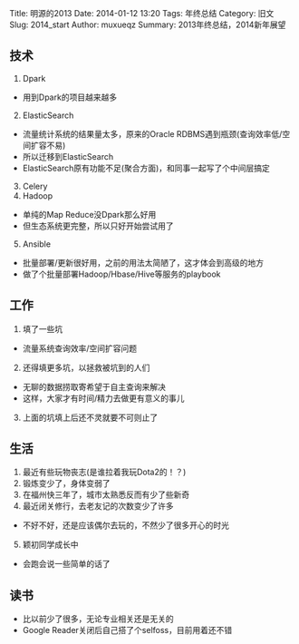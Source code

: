 Title: 明源的2013
Date: 2014-01-12 13:20
Tags: 年终总结
Category: 旧文
Slug: 2014_start
Author: muxueqz
Summary: 2013年终总结，2014新年展望

## 技术
1. Dpark
 - 用到Dpark的项目越来越多
2. ElasticSearch
 - 流量统计系统的结果量太多，原来的Oracle RDBMS遇到瓶颈(查询效率低/空间扩容不易)
 - 所以迁移到ElasticSearch
 - ElasticSearch原有功能不足(聚合方面)，和同事一起写了个中间层搞定
3. Celery
4. Hadoop
 - 单纯的Map Reduce没Dpark那么好用
 - 但生态系统更完整，所以只好开始尝试用了
5. Ansible
 - 批量部署/更新很好用，之前的用法太简陋了，这才体会到高级的地方
 - 做了个批量部署Hadoop/Hbase/Hive等服务的playbook

## 工作
1. 填了一些坑
 - 流量系统查询效率/空间扩容问题
2. 还得填更多坑，以拯救被坑到的人们
 - 无聊的数据捞取寄希望于自主查询来解决
 - 这样，大家才有时间/精力去做更有意义的事儿
3. 上面的坑填上后还不灵就要不可则止了

## 生活
1. 最近有些玩物丧志(是谁拉着我玩Dota2的！？)
2. 锻炼变少了，身体变弱了
3. 在福州快三年了，城市太熟悉反而有少了些新奇
4. 最近闭关修行，去老友记的次数变少了许多
 - 不好不好，还是应该偶尔去玩的，不然少了很多开心的时光
5. 颖初同学成长中
 - 会跑会说一些简单的话了
 
## 读书
- 比以前少了很多，无论专业相关还是无关的
- Google Reader关闭后自己搭了个selfoss，目前用着还不错